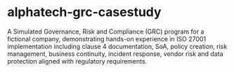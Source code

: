 # alphatech-grc-casestudy
A Simulated Governance, Risk and Compliance (GRC) program for a fictional company, demonstrating hands-on experience in ISO 27001 implementation including clause 4 documentation, SoA, policy creation, risk management, business continuity, incident response, vendor risk and data protection aligned with regulatory requirements.
